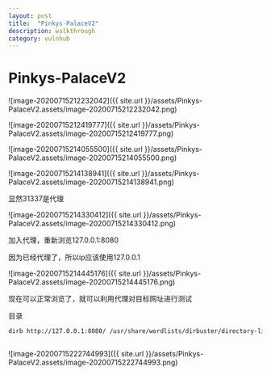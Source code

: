 ```yaml
---
layout: post
title:  "Pinkys-PalaceV2"
description: walkthrough
category: vulnhub
---
```

# Pinkys-PalaceV2

![image-20200715212232042]({{ site.url }}/assets/Pinkys-PalaceV2.assets/image-20200715212232042.png)

![image-20200715212419777]({{ site.url }}/assets/Pinkys-PalaceV2.assets/image-20200715212419777.png)

![image-20200715214055500]({{ site.url }}/assets/Pinkys-PalaceV2.assets/image-20200715214055500.png)

![image-20200715214138941]({{ site.url }}/assets/Pinkys-PalaceV2.assets/image-20200715214138941.png)

显然31337是代理

![image-20200715214330412]({{ site.url }}/assets/Pinkys-PalaceV2.assets/image-20200715214330412.png)

加入代理，重新浏览127.0.0.1:8080

因为已经代理了，所以ip应该使用127.0.0.1

![image-20200715214445176]({{ site.url }}/assets/Pinkys-PalaceV2.assets/image-20200715214445176.png)

现在可以正常浏览了，就可以利用代理对目标网址进行测试

目录

```bash
dirb http://127.0.0.1:8080/ /usr/share/wordlists/dirbuster/directory-list-lowercase-2.3-medium.txt -p http://192.168.43.37:31337/
```



```bash

```





![image-20200715222744993]({{ site.url }}/assets/Pinkys-PalaceV2.assets/image-20200715222744993.png)